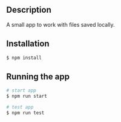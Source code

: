 ## Description
 
A small app to work with files saved locally.
 
## Installation
 
```bash
$ npm install
```
 
## Running the app
 
```bash
# start app
$ npm run start

# test app
$ npm run test
```
